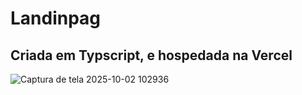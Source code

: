 
# Landinpag
## Criada em Typscript, e hospedada na Vercel
![Captura de tela 2025-10-02 102936](https://github.com/user-attachments/assets/9574f34d-8fca-4355-82ff-f20300afb9cf)
